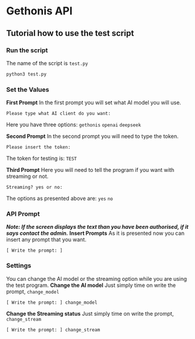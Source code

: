 # Gethonis API

## Tutorial how to use the test script

### Run the script
The name of the script is `test.py`
```bash
python3 test.py
```

### Set the Values
**First Prompt**
In the first prompt you will set what AI model you will use.
```
Please type what AI client do you want:
```
Here you have three options:
`gethonis`
`openai`
`deepseek`

**Second Prompt**
In the second prompt you will need to type the token.
```
Please insert the token:
```
The token for testing is: `TEST`

**Third Prompt**
Here you will need to tell the program if you want with streaming or not.
```
Streaming? yes or no: 
```
The options as presented above are:
`yes`
`no`

### API Prompt
***Note: If the screen displays the text <Positive> than you have been authorised, if it says <Negative> contact the admin.***
**Insert Prompts**
As it is presented now you can insert any prompt that you want.
```
[ Write the prompt: ] 
```

### Settings
You can change the AI model or the streaming option while you are using the test program.
**Change the AI model**
Just simply time on write the prompt, `change_model`
```
[ Write the prompt: ] change_model
```
**Change the Streaming status**
Just simply time on write the prompt, `change_stream`
```
[ Write the prompt: ] change_stream
```